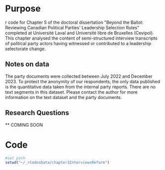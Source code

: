 # Purpose
r code for Chapter 5 of the doctoral dissertation "Beyond the Ballot: Reviewing Canadian Political Parties' Leadership Selection Rules" completed at Université Laval and Université libre de Bruxelles (Cevipol). This chapter analysed the content of semi-structured interview transcripts of political party actors having witnessed or contributed to a leadership selectorate change. 

## Notes on data
The party documents were collected between July 2022 and December 2023. To protect the anonymity of our respondents, the only data published is the quantitative data taken from the internal party reports. There are no text segments in this dataset. Please contact the author for more information on the text dataset and the party documents.

## Research Questions
** COMING SOON

# Code
```R
#set path
setwd("~/_rCodesData/chapter3InterviewsReform")
```
